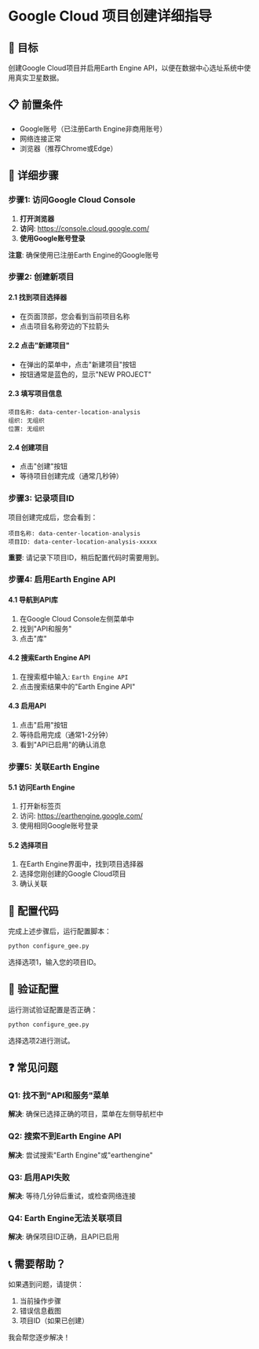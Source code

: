 # Google Cloud 项目创建详细指导

## 🎯 目标
创建Google Cloud项目并启用Earth Engine API，以便在数据中心选址系统中使用真实卫星数据。

## 📋 前置条件
- Google账号（已注册Earth Engine非商用账号）
- 网络连接正常
- 浏览器（推荐Chrome或Edge）

## 🚀 详细步骤

### 步骤1: 访问Google Cloud Console

1. **打开浏览器**
2. **访问**: https://console.cloud.google.com/
3. **使用Google账号登录**

**注意**: 确保使用已注册Earth Engine的Google账号

### 步骤2: 创建新项目

#### 2.1 找到项目选择器
- 在页面顶部，您会看到当前项目名称
- 点击项目名称旁边的下拉箭头

#### 2.2 点击"新建项目"
- 在弹出的菜单中，点击"新建项目"按钮
- 按钮通常是蓝色的，显示"NEW PROJECT"

#### 2.3 填写项目信息
```
项目名称: data-center-location-analysis
组织: 无组织
位置: 无组织
```

#### 2.4 创建项目
- 点击"创建"按钮
- 等待项目创建完成（通常几秒钟）

### 步骤3: 记录项目ID

项目创建完成后，您会看到：
```
项目名称: data-center-location-analysis
项目ID: data-center-location-analysis-xxxxx
```

**重要**: 请记录下项目ID，稍后配置代码时需要用到。

### 步骤4: 启用Earth Engine API

#### 4.1 导航到API库
1. 在Google Cloud Console左侧菜单中
2. 找到"API和服务"
3. 点击"库"

#### 4.2 搜索Earth Engine API
1. 在搜索框中输入: `Earth Engine API`
2. 点击搜索结果中的"Earth Engine API"

#### 4.3 启用API
1. 点击"启用"按钮
2. 等待启用完成（通常1-2分钟）
3. 看到"API已启用"的确认消息

### 步骤5: 关联Earth Engine

#### 5.1 访问Earth Engine
1. 打开新标签页
2. 访问: https://earthengine.google.com/
3. 使用相同Google账号登录

#### 5.2 选择项目
1. 在Earth Engine界面中，找到项目选择器
2. 选择您刚创建的Google Cloud项目
3. 确认关联

## 🔧 配置代码

完成上述步骤后，运行配置脚本：

```bash
python configure_gee.py
```

选择选项1，输入您的项目ID。

## 🧪 验证配置

运行测试验证配置是否正确：

```bash
python configure_gee.py
```

选择选项2进行测试。

## ❓ 常见问题

### Q1: 找不到"API和服务"菜单
**解决**: 确保已选择正确的项目，菜单在左侧导航栏中

### Q2: 搜索不到Earth Engine API
**解决**: 尝试搜索"Earth Engine"或"earthengine"

### Q3: 启用API失败
**解决**: 等待几分钟后重试，或检查网络连接

### Q4: Earth Engine无法关联项目
**解决**: 确保项目ID正确，且API已启用

## 📞 需要帮助？

如果遇到问题，请提供：
1. 当前操作步骤
2. 错误信息截图
3. 项目ID（如果已创建）

我会帮您逐步解决！
